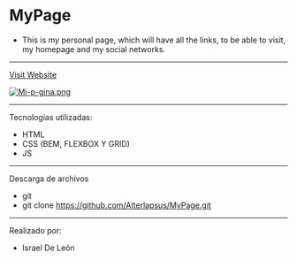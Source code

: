 # MyPage

- This is my personal page, which will have all the links, to be able to visit, my homepage and my social networks.

---


<a href="https://mypageprofile.netlify.app/"  target="_blank">Visit Website </a>

[![Mi-p-gina.png](https://i.postimg.cc/RZywkDp2/Mi-p-gina.png)](https://postimg.cc/fV73XBNv)

---

Tecnologías utilizadas: 

- HTML 
- CSS (BEM, FLEXBOX Y GRID)
- JS

---
Descarga de archivos 

- git 
- git clone https://github.com/Alterlapsus/MyPage.git

---

Realizado por: 

- Israel De León 
